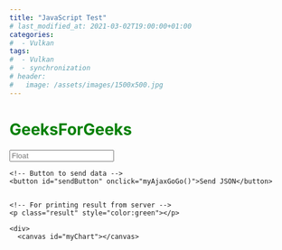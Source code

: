 ```yaml
---
title: "JavaScript Test"
# last_modified_at: 2021-03-02T19:00:00+01:00
categories:
#  - Vulkan
tags:
#  - Vulkan
#  - synchronization
# header:
#   image: /assets/images/1500x500.jpg
---
```


<h1 style="color:green;">
    GeeksForGeeks
</h1>

<p> 
    <!-- Making a text input -->
    <input type="number" step="any" id="inputVal" placeholder="Float" /> 
          
    <!-- Button to send data -->
    <button id="sendButton" onclick="myAjaxGoGo()">Send JSON</button> 
  
  
    <!-- For printing result from server -->
    <p class="result" style="color:green"></p>   
    
    <div>
      <canvas id="myChart"></canvas>
   </div>
</p>

<script src="https://cdn.jsdelivr.net/npm/chart.js"></script>
<script>
function myAjaxGoGo(){ 

	let inputVal = document.getElementById("inputVal").value;
	// Validate inputVal 
	var patternForInputVal=/^-?(\d+(\.\d+)?|\.\d+)$/;
	if (!patternForInputVal.test(inputVal)) {
		alert("Invalid number in textbox: " + inputVal);
		return;
	}

	let result = document.getElementById("resultBox");
	
	// Creating a XHR object 
	let xhr = new XMLHttpRequest(); 
	let url = "https://godbolt.org/api/compiler/g63/compile"; 

	// open a connection 
	xhr.open("POST", url, true); 

	// Set the request header i.e. which type of content you are sending 
	xhr.setRequestHeader("Content-Type", "application/json"); 

	// Create a state change callback 
	xhr.onreadystatechange = function () { 
	
		document.getElementById("sendButton").disabled=false;
	
		if (xhr.readyState === 4 && xhr.status === 200) { 

			// Analyze server result:
			var location = this.responseText.lastIndexOf("####RESULT:");
			if (-1 == location) {
				result.innerHTML = this.responseText; 
			}
			else {
				// Got something that looks like our expected result:
				const resultLines = this.responseText.substring(location + "####RESULT:".length).split("\n");
				if (resultLines.length >= 1) {
					result.innerHTML = resultLines[0];
					
					// Results for chart in lines [1] and [2]:
					if (resultLines.length >= 3) {
						const labels = resultLines[1].split(",");
						const precisions = resultLines[2].split(",").map(x => parseFloat(x));

						const chartData = {
							labels: labels,
							datasets: [{
							  label: 'Precision',
							  backgroundColor: 'rgb(255, 99, 132)',
							  borderColor: 'rgb(255, 99, 132)',
							  data: precisions,
							}]
						  };

						const config = {
							type: 'line',
							data: chartData,
							options: {}
						  };
						
						const myChart = new Chart(
							document.getElementById('myChart'),
							config
						  );
					}
				}
			}
		} 
	}; 
			
	var cppCode = 
	"#include <iostream>                                                                       \n" +
	"#include <algorithm>                                                                      \n" +
	"float precision_for(float reference) {                                                    \n" +
	"	unsigned long long i = *reinterpret_cast<unsigned long long*>(&reference);             \n" +
	"    unsigned long long j = i+1;                                                           \n" +
	"    float more = *reinterpret_cast<float*>(&j);                                           \n" +
	"	unsigned long long k = i-1;                                                            \n" +
	"	float less = *reinterpret_cast<float*>(&k);                                            \n" +
	"    float precision = std::max(more - reference, reference - less);                       \n" +
	"	return precision;                                                                      \n" +
	"}                                                                                         \n" +
	"int main () {                                                                             \n" +
	"    float middle = static_cast<float>({INPUTVAL});                                        \n" +
	"    float step = static_cast<float>(1);                                                   \n" +
	"    std::cout << \"####RESULT:\" << std::defaultfloat << precision_for(middle) << std::endl;\n" +
	"    std::cout << std::fixed;                                                              \n" +
	"    for (int i = -10; i < 10; ++i) {                                                      \n" +
	"        float val = middle + static_cast<float>(i) * step;                                \n" +
	"        std::cout << val << \",\";                                                        \n" +
	"    }                                                                                     \n" +
	"    std::cout << (middle + static_cast<float>(10) * step) << std::endl;                   \n" +
	"    std::cout << std::defaultfloat;                                                       \n" +
	"    for (int i = -10; i < 10; ++i) {                                                      \n" +
	"        float val = middle + static_cast<float>(i) * step;                                \n" +
	"        std::cout << precision_for(val) << \",\";                                         \n" +
	"    }                                                                                     \n" +
	"    std::cout << precision_for(middle + static_cast<float>(10) * step) << std::endl;      \n" +
	"    return 1;                                                                             \n" +
	"}\n";

	// Converting JSON data to string 
	var data = JSON.stringify({
		"source": cppCode.replace("{INPUTVAL}", inputVal),
		"compiler": "g82",
		"options": {
			"userArguments": "-O3",
			"executeParameters": {
				"args": ["arg1", "arg2"],
				"stdin": "hello, world!"
			},
			"compilerOptions": {
				"executorRequest": true
			},
			"filters": {
				"execute": true
			},
			"tools": [],
			"libraries": [
				{"id": "openssl", "version": "111c"}
			]
		},
		"lang": "c++",
		"allowStoreCodeDebug": true
	}); 

	// Sending data with the request 
	xhr.send(data); 

	document.getElementById("sendButton").disabled=true;
} 

</script>

